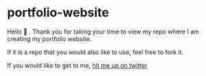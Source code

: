 # portfolio-website
 
Hello 👋 . Thank you for taking your time to view my repo where I am creating my portfolio website. 

If it is a repo that you would also like to use, feel free to fork it.

If you would like to get to me, [hit me up on twitter](https://twitter.com/annoh_karlgusta)
